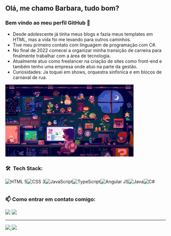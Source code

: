 ## Olá, me chamo Barbara, tudo bom? 
### Bem vindo ao meu perfil GitHub 🥰

- Desde adolescente já tinha meus blogs e fazia meus templates em HTML, mas a vida foi me levando para outros caminhos.
- Tive meu primeiro contato com linguagem de programação com C#.
- No final de 2022 comecei a organizar minha transição de carreira para finalmente trabalhar com a área de tecnologia.
- Atualmente atuo como freelancer na criação de sites como front-end e também tenho uma empresa onde atuo na parte da gestão.
- Curiosidades: Ja toquei em shows, orquestra sinfonica e em blocos de carnaval de rua.

<img src="https://github.com/barbaradamasdev/barbaradamasdev/blob/ee623e1d5eeacc3e64fb0ce66b804ce14632d667/gif-mario-pixel.gif" width="80%"/>

### 🛠 &nbsp;Tech Stack: 
<div style="display: flex;">
  <img src="https://cdn.jsdelivr.net/gh/devicons/devicon/icons/html5/html5-original.svg" height="30px" title="HTML 5"/>
  <img src="https://cdn.jsdelivr.net/gh/devicons/devicon/icons/css3/css3-original.svg" height="30px" title="CSS 3"/>
  <img src="https://cdn.jsdelivr.net/gh/devicons/devicon/icons/javascript/javascript-original.svg"  height="30px" title="JavaScript"/>
  <img src="https://cdn.jsdelivr.net/gh/devicons/devicon/icons/typescript/typescript-original.svg" height="30px" title="TypeScript"/>
  <img src="https://cdn.jsdelivr.net/gh/devicons/devicon/icons/angularjs/angularjs-original.svg" height="30px" title="Angular JS"/>
  <img src="https://cdn.jsdelivr.net/gh/devicons/devicon/icons/java/java-original.svg" height="30px" title="Java"/>
  <img src="https://cdn.jsdelivr.net/gh/devicons/devicon/icons/csharp/csharp-original.svg" height="30px" title="C#"/>
</div>

### 📫 Como entrar em contato comigo: 
<div>
<a href="https://www.linkedin.com/in/barbaradamascenodev"><img src="https://img.shields.io/badge/Barbara%20Damasceno-0077B5?style=flat-square&logo=Linkedin&logoColor=white"/></a>
<a href=mailto:barbaradamas.dev@gmail.com"><img src="https://img.shields.io/badge/-barbaradamas.dev@gmail.com-D14836?style=flat-square&logo=Gmail&logoColor=white"/></a>
</div>

<hr>

<div>
<a href="https://github.com/barbaradamasdev">
<img height="180em" src="https://github-readme-stats.vercel.app/api/top-langs/?username=barbaradamasdev&layout=compact&langs_count=7&theme=dracula"/>
<img height="180em" src="https://github-readme-stats.vercel.app/api?username=barbaradamasdev&show_icons=true&theme=dracula&include_all_commits=true&count_private=true"/>
</div>
